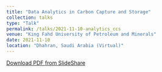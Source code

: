 ```yaml
---
title: "Data Analytics in Carbon Capture and Storage"
collection: talks
type: "Talk"
permalink: /talks/2021-11-10-analytics_ccs
venue: "King Fahd University of Petroleum and Minerals"
date: 2021-11-10
location: "Dhahran, Saudi Arabia (Virtual)"
---
```


[Download PDF from SlideShare]()
